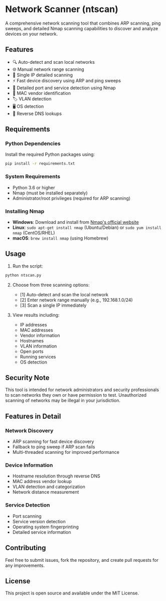 # Network Scanner (ntscan)

A comprehensive network scanning tool that combines ARP scanning, ping sweeps, and detailed Nmap scanning capabilities to discover and analyze devices on your network.

## Features

- 🔍 Auto-detect and scan local networks
- 🌐 Manual network range scanning
- 📍 Single IP detailed scanning
- ⚡ Fast device discovery using ARP and ping sweeps
- 🔎 Detailed port and service detection using Nmap
- 📱 MAC vendor identification
- 🏷️ VLAN detection
- 🖥️ OS detection
- 🔄 Reverse DNS lookups

## Requirements

### Python Dependencies
Install the required Python packages using:
```bash
pip install -r requirements.txt
```

### System Requirements
- Python 3.6 or higher
- Nmap (must be installed separately)
- Administrator/root privileges (required for ARP scanning)

### Installing Nmap
- **Windows**: Download and install from [Nmap's official website](https://nmap.org/download.html)
- **Linux**: `sudo apt-get install nmap` (Ubuntu/Debian) or `sudo yum install nmap` (CentOS/RHEL)
- **macOS**: `brew install nmap` (using Homebrew)

## Usage

1. Run the script:
```bash
python ntscan.py
```

2. Choose from three scanning options:
   - [1] Auto-detect and scan the local network
   - [2] Enter network range manually (e.g., 192.168.1.0/24)
   - [3] Scan a single IP immediately

3. View results including:
   - IP addresses
   - MAC addresses
   - Vendor information
   - Hostnames
   - VLAN information
   - Open ports
   - Running services
   - OS detection

## Security Note

This tool is intended for network administrators and security professionals to scan networks they own or have permission to test. Unauthorized scanning of networks may be illegal in your jurisdiction.

## Features in Detail

### Network Discovery
- ARP scanning for fast device discovery
- Fallback to ping sweep if ARP scan fails
- Multi-threaded scanning for improved performance

### Device Information
- Hostname resolution through reverse DNS
- MAC address vendor lookup
- VLAN detection and categorization
- Network distance measurement

### Service Detection
- Port scanning
- Service version detection
- Operating system fingerprinting
- Detailed service information

## Contributing

Feel free to submit issues, fork the repository, and create pull requests for any improvements.

## License

This project is open source and available under the MIT License.
